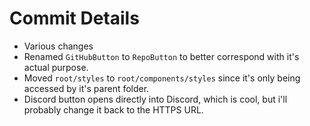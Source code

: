 # Commit Details
- Various changes
- Renamed ``GitHubButton`` to ``RepoButton`` to better correspond with it's actual purpose.
- Moved ``root/styles`` to ``root/components/styles`` since it's only being accessed by it's parent folder.
- Discord button opens directly into Discord, which is cool, but i'll probably change it back to the HTTPS URL.